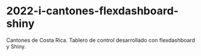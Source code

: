 # 2022-i-cantones-flexdashboard-shiny
Cantones de Costa Rica. Tablero de control desarrollado con flexdashboard y Shiny.
